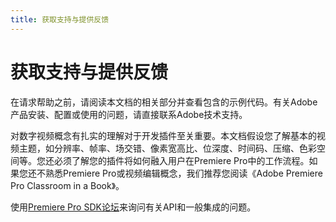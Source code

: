 ```yaml
---
title: 获取支持与提供反馈
---
```

# 获取支持与提供反馈

在请求帮助之前，请阅读本文档的相关部分并查看包含的示例代码。有关Adobe产品安装、配置或使用的问题，请直接联系Adobe技术支持。

对数字视频概念有扎实的理解对于开发插件至关重要。本文档假设您了解基本的视频主题，如分辨率、帧率、场交错、像素宽高比、位深度、时间码、压缩、色彩空间等。您还必须了解您的插件将如何融入用户在Premiere Pro中的工作流程。如果您还不熟悉Premiere Pro或视频编辑概念，我们推荐您阅读《Adobe Premiere Pro Classroom in a Book》。

使用[Premiere Pro SDK论坛](https://community.adobe.com/t5/forums/filteredbylabelpage/board-id/premiere-pro/label-name/sdk)来询问有关API和一般集成的问题。